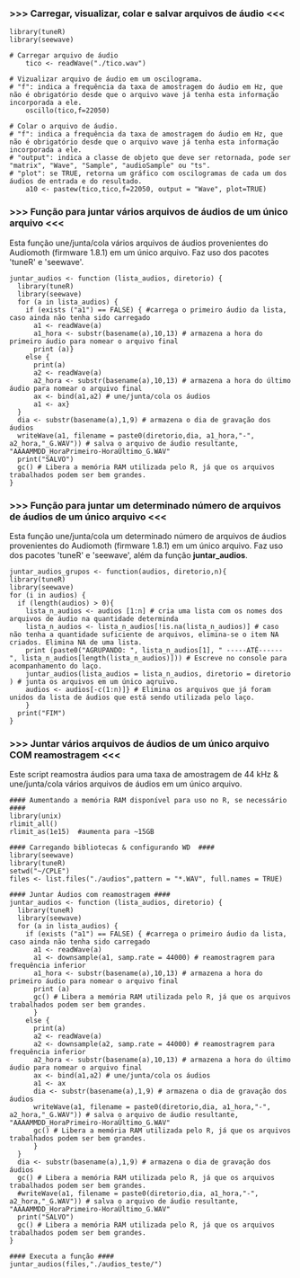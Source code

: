 ### >>> Carregar, visualizar, colar e salvar arquivos de áudio <<<

````{r}
library(tuneR)
library(seewave)

# Carregar arquivo de áudio
    tico <- readWave("./tico.wav")

# Vizualizar arquivo de áudio em um oscilograma.
# "f": indica a frequência da taxa de amostragem do áudio em Hz, que não é obrigatório desde que o arquivo wave já tenha esta informação incorporada a ele.
    oscillo(tico,f=22050)

# Colar o arquivo de áudio. 
# "f": indica a frequência da taxa de amostragem do áudio em Hz, que não é obrigatório desde que o arquivo wave já tenha esta informação incorporada a ele.
# "output": indica a classe de objeto que deve ser retornada, pode ser "matrix", "Wave", "Sample", "audioSample" ou "ts".
# "plot": se TRUE, retorna um gráfico com oscilogramas de cada um dos áudios de entrada e do resultado.
    a10 <- pastew(tico,tico,f=22050, output = "Wave", plot=TRUE)
````

### >>> Função para juntar vários arquivos de áudios de um único arquivo <<<

Esta função une/junta/cola vários arquivos de áudios provenientes do Audiomoth (firmware 1.8.1) em um único arquivo. Faz uso dos pacotes 'tuneR' e 'seewave'.

````{r}
juntar_audios <- function (lista_audios, diretorio) {
  library(tuneR)
  library(seewave)
  for (a in lista_audios) {
    if (exists ("a1") == FALSE) { #carrega o primeiro áudio da lista, caso ainda não tenha sido carregado
      a1 <- readWave(a) 
      a1_hora <- substr(basename(a),10,13) # armazena a hora do primeiro áudio para nomear o arquivo final
      print (a)}
    else {
      print(a)
      a2 <- readWave(a)
      a2_hora <- substr(basename(a),10,13) # armazena a hora do último áudio para nomear o arquivo final
      ax <- bind(a1,a2) # une/junta/cola os áudios
      a1 <- ax}
  }
  dia <- substr(basename(a),1,9) # armazena o dia de gravação dos áudios
  writeWave(a1, filename = paste0(diretorio,dia, a1_hora,"-", a2_hora,"_G.WAV")) # salva o arquivo de áudio resultante, "AAAAMMDD_HoraPrimeiro-HoraÚltimo_G.WAV"
  print("SALVO")
  gc() # Libera a memória RAM utilizada pelo R, já que os arquivos trabalhados podem ser bem grandes.
}
````
### >>> Função para juntar um determinado número de arquivos de áudios de um único arquivo <<<

Esta função une/junta/cola um determinado número de arquivos de áudios provenientes do Audiomoth (firmware 1.8.1) em um único arquivo. Faz uso dos pacotes 'tuneR' e 'seewave', além da função **juntar_audios**.

````{r}
juntar_audios_grupos <- function(audios, diretorio,n){
library(tuneR)
library(seewave)
for (i in audios) {
  if (length(audios) > 0){
    lista_n_audios <- audios [1:n] # cria uma lista com os nomes dos arquivos de áudio na quantidade determinda
    lista_n_audios <- lista_n_audios[!is.na(lista_n_audios)] # caso não tenha a quantidade suficiente de arquivos, elimina-se o item NA criados. Elimina NA de uma lista.
    print (paste0("AGRUPANDO: ", lista_n_audios[1], " -----ATÉ------ ", lista_n_audios[length(lista_n_audios)])) # Escreve no console para acompanhamento do laço.
    juntar_audios(lista_audios = lista_n_audios, diretorio = diretorio ) # junta os arquivos em um único aqruivo.
    audios <- audios[-c(1:n)]} # Elimina os arquivos que já foram unidos da lista de áudios que está sendo utilizada pelo laço.
    }
  print("FIM")
}
````
### >>> Juntar vários arquivos de áudios de um único arquivo COM reamostragem <<<

Este script reamostra áudios para uma taxa de amostragem de 44 kHz & une/junta/cola vários arquivos de áudios em um único arquivo. 

````{r}
#### Aumentando a memória RAM disponível para uso no R, se necessário ####
library(unix)
rlimit_all()
rlimit_as(1e15)  #aumenta para ~15GB

#### Carregando bibliotecas & configurando WD  ####
library(seewave)
library(tuneR)
setwd("~/CPLE")
files <- list.files("./audios",pattern = "*.WAV", full.names = TRUE)

#### Juntar Áudios com reamostragem ####
juntar_audios <- function (lista_audios, diretorio) {
  library(tuneR)
  library(seewave)
  for (a in lista_audios) {
    if (exists ("a1") == FALSE) { #carrega o primeiro áudio da lista, caso ainda não tenha sido carregado
      a1 <- readWave(a)
      a1 <- downsample(a1, samp.rate = 44000) # reamostragrem para frequência inferior
      a1_hora <- substr(basename(a),10,13) # armazena a hora do primeiro áudio para nomear o arquivo final
      print (a)
      gc() # Libera a memória RAM utilizada pelo R, já que os arquivos trabalhados podem ser bem grandes.
      }
    else {
      print(a)
      a2 <- readWave(a)
      a2 <- downsample(a2, samp.rate = 44000) # reamostragrem para frequência inferior
      a2_hora <- substr(basename(a),10,13) # armazena a hora do último áudio para nomear o arquivo final
      ax <- bind(a1,a2) # une/junta/cola os áudios
      a1 <- ax
      dia <- substr(basename(a),1,9) # armazena o dia de gravação dos áudios
      writeWave(a1, filename = paste0(diretorio,dia, a1_hora,"-", a2_hora,"_G.WAV")) # salva o arquivo de áudio resultante, "AAAAMMDD_HoraPrimeiro-HoraÚltimo_G.WAV"
      gc() # Libera a memória RAM utilizada pelo R, já que os arquivos trabalhados podem ser bem grandes.
      }
  }
  dia <- substr(basename(a),1,9) # armazena o dia de gravação dos áudios
  gc() # Libera a memória RAM utilizada pelo R, já que os arquivos trabalhados podem ser bem grandes.
  #writeWave(a1, filename = paste0(diretorio,dia, a1_hora,"-", a2_hora,"_G.WAV")) # salva o arquivo de áudio resultante, "AAAAMMDD_HoraPrimeiro-HoraÚltimo_G.WAV"
  print("SALVO")
  gc() # Libera a memória RAM utilizada pelo R, já que os arquivos trabalhados podem ser bem grandes.
}

#### Executa a função ####
juntar_audios(files,"./audios_teste/")
````

